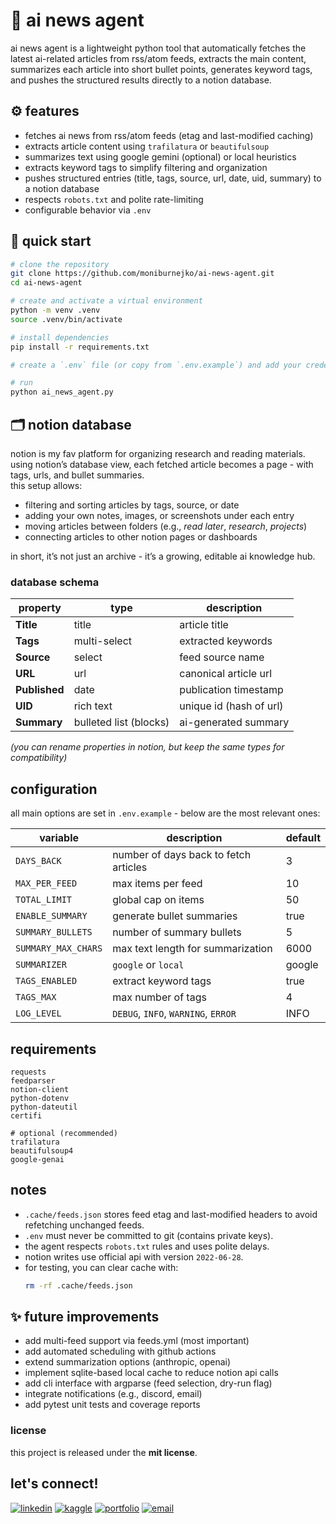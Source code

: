 # 📰 ai news agent
ai news agent is a lightweight python tool that automatically fetches the latest ai-related articles from rss/atom feeds, extracts the main content, summarizes each article into short bullet points, generates keyword tags, and pushes the structured results directly to a notion database.

## ⚙️ features
- fetches ai news from rss/atom feeds (etag and last-modified caching)
- extracts article content using `trafilatura` or `beautifulsoup`
- summarizes text using google gemini (optional) or local heuristics
- extracts keyword tags to simplify filtering and organization
- pushes structured entries (title, tags, source, url, date, uid, summary) to a notion database
- respects `robots.txt` and polite rate-limiting
- configurable behavior via `.env`

## 🚀 quick start
```bash
# clone the repository
git clone https://github.com/moniburnejko/ai-news-agent.git
cd ai-news-agent

# create and activate a virtual environment
python -m venv .venv
source .venv/bin/activate

# install dependencies
pip install -r requirements.txt

# create a `.env` file (or copy from `.env.example`) and add your credentials

# run
python ai_news_agent.py
```

## 🗂️ notion database
notion is my fav platform for organizing research and reading materials.  
using notion’s database view, each fetched article becomes a page - with tags, urls, and bullet summaries.  
this setup allows:
- filtering and sorting articles by tags, source, or date  
- adding your own notes, images, or screenshots under each entry  
- moving articles between folders (e.g., *read later*, *research*, *projects*)  
- connecting articles to other notion pages or dashboards  

in short, it’s not just an archive - it’s a growing, editable ai knowledge hub.

### database schema
| property | type | description |
|-----------|------|-------------|
| **Title** | title | article title |
| **Tags** | multi-select | extracted keywords |
| **Source** | select | feed source name |
| **URL** | url | canonical article url |
| **Published** | date | publication timestamp |
| **UID** | rich text | unique id (hash of url) |
| **Summary** | bulleted list (blocks) | ai-generated summary |

*(you can rename properties in notion, but keep the same types for compatibility)*

## configuration
all main options are set in `.env.example` - below are the most relevant ones:

| variable | description | default |
|-----------|--------------|----------|
| `DAYS_BACK` | number of days back to fetch articles | 3 |
| `MAX_PER_FEED` | max items per feed | 10 |
| `TOTAL_LIMIT` | global cap on items | 50 |
| `ENABLE_SUMMARY` | generate bullet summaries | true |
| `SUMMARY_BULLETS` | number of summary bullets | 5 |
| `SUMMARY_MAX_CHARS` | max text length for summarization | 6000 |
| `SUMMARIZER` | `google` or `local` | google |
| `TAGS_ENABLED` | extract keyword tags | true |
| `TAGS_MAX` | max number of tags | 4 |
| `LOG_LEVEL` | `DEBUG`, `INFO`, `WARNING`, `ERROR` | INFO |

## requirements
```
requests
feedparser
notion-client
python-dotenv
python-dateutil
certifi

# optional (recommended)
trafilatura
beautifulsoup4
google-genai
```

## notes
- `.cache/feeds.json` stores feed etag and last-modified headers to avoid refetching unchanged feeds.
- `.env` must never be committed to git (contains private keys).
- the agent respects `robots.txt` rules and uses polite delays.
- notion writes use official api with version `2022-06-28`.
- for testing, you can clear cache with:
  ```bash
  rm -rf .cache/feeds.json
  ```

## ✨ future improvements
- add multi-feed support via feeds.yml (most important)
- add automated scheduling with github actions
- extend summarization options (anthropic, openai)
- implement sqlite-based local cache to reduce notion api calls
- add cli interface with argparse (feed selection, dry-run flag)
- integrate notifications (e.g., discord, email)
- add pytest unit tests and coverage reports

### license
this project is released under the **mit license**.  

## let's connect!   
[![linkedin](https://img.shields.io/badge/linkedin-000000?style=for-the-badge&logo=linkedin&logoColor=white)](https://www.linkedin.com/in/monika-burnejko-9301a1357/) [![kaggle](https://img.shields.io/badge/kaggle-000000?style=for-the-badge&logo=kaggle&logoColor=white)](https://www.kaggle.com/monikaburnejko) [![portfolio](https://img.shields.io/badge/portfolio-000000?style=for-the-badge&logo=notion&logoColor=white)](https://www.notion.so/monikaburnejko/Data-Analytics-Portfolio-2761bac67ca9807298aee038976f0085) [![email](https://img.shields.io/badge/email-000000?style=for-the-badge&logo=gmail&logoColor=white)](mailto:moniaburnejko@gmail.com)
